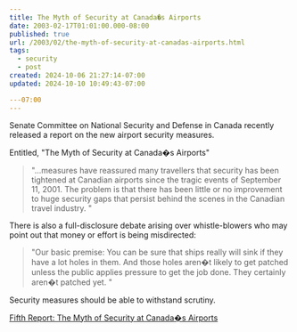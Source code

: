 ```yaml
---
title: The Myth of Security at Canada�s Airports
date: 2003-02-17T01:01:00.000-08:00
published: true
url: /2003/02/the-myth-of-security-at-canadas-airports.html
tags:
  - security
  - post
created: 2024-10-06 21:27:14-07:00
updated: 2024-10-10 10:49:43-07:00

---07:00
---
```


Senate Committee on National Security and Defense in Canada recently released a report on the new airport security measures.  
  
Entitled, "The Myth of Security at Canada�s Airports"  
  

>   
> "...measures have reassured many travellers that security has been tightened at Canadian airports since the tragic events of September 11, 2001. The problem is that there has been little or no improvement to huge security gaps that persist behind the scenes in the Canadian travel industry. "  

  
  
There is also a full-disclosure debate arising over whistle-blowers who may point out that money or effort is being misdirected:  
  

>   
> "Our basic premise: You can be sure that ships really will sink if they have a lot holes in them. And those holes aren�t likely to get patched unless the public applies pressure to get the job done. They certainly aren�t patched yet. "  

  
  
Security measures should be able to withstand scrutiny.  
  
[Fifth Report: The Myth of Security at Canada�s Airports](https://www.parl.gc.ca/37/2/parlbus/commbus/senate/com-e/defe-e/rep-e/rep05jan03-e.htm "Fifth Report:  The Myth of Security at Canada�s Airports")